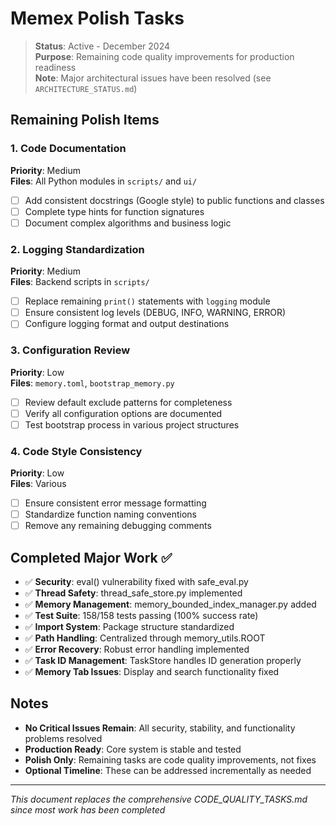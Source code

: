 # Memex Polish Tasks

> **Status**: Active - December 2024  
> **Purpose**: Remaining code quality improvements for production readiness  
> **Note**: Major architectural issues have been resolved (see `ARCHITECTURE_STATUS.md`)

## Remaining Polish Items

### 1. Code Documentation
**Priority**: Medium  
**Files**: All Python modules in `scripts/` and `ui/`

- [ ] Add consistent docstrings (Google style) to public functions and classes
- [ ] Complete type hints for function signatures
- [ ] Document complex algorithms and business logic

### 2. Logging Standardization
**Priority**: Medium  
**Files**: Backend scripts in `scripts/`

- [ ] Replace remaining `print()` statements with `logging` module
- [ ] Ensure consistent log levels (DEBUG, INFO, WARNING, ERROR)
- [ ] Configure logging format and output destinations

### 3. Configuration Review
**Priority**: Low  
**Files**: `memory.toml`, `bootstrap_memory.py`

- [ ] Review default exclude patterns for completeness
- [ ] Verify all configuration options are documented
- [ ] Test bootstrap process in various project structures

### 4. Code Style Consistency
**Priority**: Low  
**Files**: Various

- [ ] Ensure consistent error message formatting
- [ ] Standardize function naming conventions
- [ ] Remove any remaining debugging comments

## Completed Major Work ✅

- ✅ **Security**: eval() vulnerability fixed with safe_eval.py
- ✅ **Thread Safety**: thread_safe_store.py implemented  
- ✅ **Memory Management**: memory_bounded_index_manager.py added
- ✅ **Test Suite**: 158/158 tests passing (100% success rate)
- ✅ **Import System**: Package structure standardized
- ✅ **Path Handling**: Centralized through memory_utils.ROOT
- ✅ **Error Recovery**: Robust error handling implemented
- ✅ **Task ID Management**: TaskStore handles ID generation properly
- ✅ **Memory Tab Issues**: Display and search functionality fixed

## Notes

- **No Critical Issues Remain**: All security, stability, and functionality problems resolved
- **Production Ready**: Core system is stable and tested
- **Polish Only**: Remaining tasks are code quality improvements, not fixes
- **Optional Timeline**: These can be addressed incrementally as needed

---
*This document replaces the comprehensive CODE_QUALITY_TASKS.md since most work has been completed*